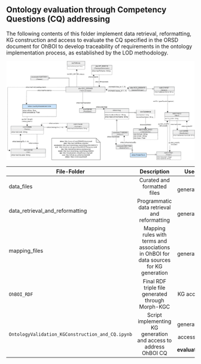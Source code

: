 ## Ontology evaluation through Competency Questions (CQ) addressing

The following contents of this folder implement data retrieval, reformatting, KG construction and access to evaluate the CQ specified in the ORSD document for OhBOI to develop traceability of requirements in the ontology implementation process, as established by the LOD methodology.

![image](./KG_SUBSET.png)


| File-Folder  |      Description      |  Used in |
|----------|:-------------:|------:|
| data_files | Curated and formatted files | KG generation |
| data_retrieval_and_reformatting | Programmatic data retrieval and reformatting   | KG generation |
| mapping_files | Mapping rules with terms and associations in OhBOI for data sources for KG generation | KG generation |
| `OhBOI_RDF` | Final RDF triple file generated through Morph-KGC  | KG access |
| `OntologyValidation_KGConstruction_and_CQ.ipynb` | Script implementing KG generation and access to address OhBOI CQ | KG generation and access --> **CQ evaluation** |
